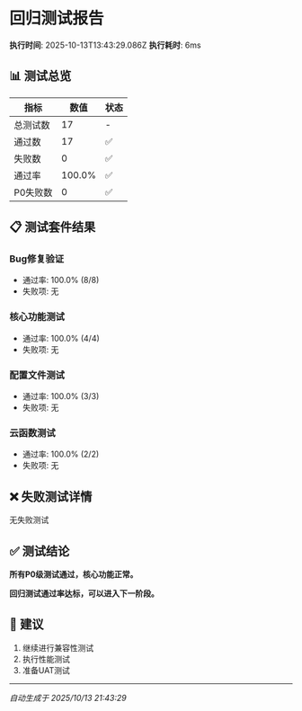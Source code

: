# 回归测试报告

**执行时间**: 2025-10-13T13:43:29.086Z
**执行耗时**: 6ms

## 📊 测试总览

| 指标 | 数值 | 状态 |
|------|------|------|
| 总测试数 | 17 | - |
| 通过数 | 17 | ✅ |
| 失败数 | 0 | ✅ |
| 通过率 | 100.0% | ✅ |
| P0失败数 | 0 | ✅ |

## 📋 测试套件结果


### Bug修复验证
- 通过率: 100.0% (8/8)
- 失败项:
  无


### 核心功能测试
- 通过率: 100.0% (4/4)
- 失败项:
  无


### 配置文件测试
- 通过率: 100.0% (3/3)
- 失败项:
  无


### 云函数测试
- 通过率: 100.0% (2/2)
- 失败项:
  无


## ❌ 失败测试详情

无失败测试

## ✅ 测试结论

**所有P0级测试通过，核心功能正常。**

**回归测试通过率达标，可以进入下一阶段。**

## 🔧 建议

1. 继续进行兼容性测试
2. 执行性能测试
3. 准备UAT测试

---

*自动生成于 2025/10/13 21:43:29*
